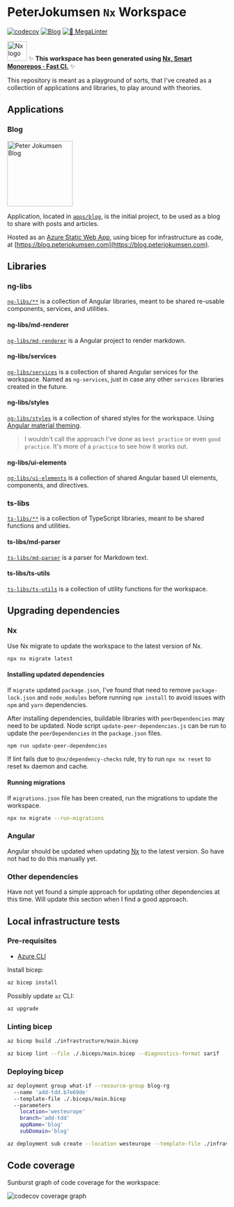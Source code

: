 # PeterJokumsen `Nx` Workspace

[![codecov](https://codecov.io/gh/peterjokumsen/peterjokumsen-nx-workspace/graph/badge.svg?token=0QX0KNI1R4)](https://codecov.io/gh/peterjokumsen/peterjokumsen-nx-workspace) [![Blog](https://github.com/peterjokumsen/peterjokumsen-nx-workspace/actions/workflows/ci_cd.yml/badge.svg?branch=main)](https://github.com/peterjokumsen/peterjokumsen-nx-workspace/actions/workflows/ci_cd.yml) [![🤖 MegaLinter](https://github.com/peterjokumsen/peterjokumsen-nx-workspace/actions/workflows/mega-linter.yml/badge.svg)](https://github.com/peterjokumsen/peterjokumsen-nx-workspace/actions/workflows/mega-linter.yml)

<a href="https://nx.dev" target="_blank" rel="noreferrer"><img alt="Nx logo" src="https://raw.githubusercontent.com/nrwl/nx/master/images/nx-logo.png" width="45"></a> ✨ **This workspace has been generated using [Nx, Smart Monorepos · Fast CI.](https://nx.dev)** ✨

This repository is meant as a playground of sorts, that I've created as a collection of applications and libraries, to play around with theories.

## Applications

### Blog

<a href="https://blog.peterjokumsen.com" target="_blank" rel="noreferrer"><img alt="Peter Jokumsen Blog" src="https://blog.peterjokumsen.com/assets/logo-150.webp" width="150"></a>

Application, located in [`apps/blog`](./apps/blog), is the initial project, to be used as a blog to share with posts and articles.

Hosted as an [Azure Static Web App](https://docs.microsoft.com/en-us/azure/static-web-apps/overview), using bicep for infrastructure as code, at [https://blog.peterjokumsen.com](https://blog.peterjokumsen.com).

## Libraries

### ng-libs

[`ng-libs/**`](./ng-libs/README.md) is a collection of Angular libraries, meant to be shared re-usable components, services, and utilities.

#### ng-libs/md-renderer

[`ng-libs/md-renderer`](./ng-libs/md-renderer/README.md) is a Angular project to render markdown.

#### ng-libs/services

[`ng-libs/services`](./ng-libs/services/README.md) is a collection of shared Angular services for the workspace. Named as `ng-services`, just in case any other `services` libraries created in the future.

#### ng-libs/styles

[`ng-libs/styles`](./ng-libs/styles/README.md) is a collection of shared styles for the workspace. Using [Angular material theming](https://v17.material.angular.io/guide/theming).

> I wouldn't call the approach I've done as `best practice` or even `good practice`. It's more of a `practice` to see how it works out.

#### ng-libs/ui-elements

[`ng-libs/ui-elements`](./ng-libs/ui-elements/README.md) is a collection of shared Angular based UI elements, components, and directives.

### ts-libs

[`ts-libs/**`](./ts-libs/README.md) is a collection of TypeScript libraries, meant to be shared functions and utilities.

#### ts-libs/md-parser

[`ts-libs/md-parser`](./ts-libs/md-parser/README.md) is a parser for Markdown text.

#### ts-libs/ts-utils

[`ts-libs/ts-utils`](./ts-libs/ts-utils/README.md) is a collection of utility functions for the workspace.

## Upgrading dependencies

### Nx

Use Nx migrate to update the workspace to the latest version of Nx.

```bash
npx nx migrate latest
```

#### Installing updated dependencies

If `migrate` updated `package.json`, I've found that need to remove `package-lock.json` and `node_modules` before running `npm install` to avoid issues with `npm` and `yarn` dependencies.

After installing dependencies, buildable libraries with `peerDependencies` may need to be updated. Node script `update-peer-dependencies.js` can be run to update the `peerDependencies` in the `package.json` files.

```bash
npm run update-peer-dependencies
```

If lint fails due to `@nx/dependency-checks` rule, try to run `npx nx reset` to reset `Nx` daemon and cache.

#### Running migrations

If `migrations.json` file has been created, run the migrations to update the workspace.

```bash
npx nx migrate --run-migrations
```

### Angular

Angular should be updated when updating [Nx](#nx) to the latest version. So have not had to do this manually yet.

### Other dependencies

Have not yet found a simple approach for updating other dependencies at this time. Will update this section when I find a good approach.

## Local infrastructure tests

### Pre-requisites

- [Azure CLI](https://docs.microsoft.com/en-us/cli/azure/install-azure-cli)

Install bicep:

```bash
az bicep install
```

Possibly update `az` CLI:

```bash
az upgrade
```

### Linting bicep

```bash
az bicep build ./infrastructure/main.bicep
```

```bash
az bicep lint --file ./.biceps/main.bicep --diagnostics-format sarif
```

### Deploying bicep

```bash
az deployment group what-if --resource-group blog-rg
  --name 'add-tdd.b7e69de'
  --template-file ./.biceps/main.bicep
  --parameters
    location='westeurope'
    branch='add-tdd'
    appName='blog'
    subDomain='blog'

az deployment sub create --location westeurope --template-file ./infrastructure/main.bicep
```

## Code coverage

Sunburst graph of code coverage for the workspace:

![codecov coverage graph](https://codecov.io/gh/peterjokumsen/peterjokumsen-nx-workspace/graphs/sunburst.svg?token=0QX0KNI1R4)
